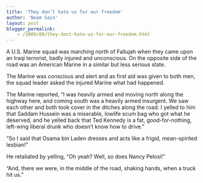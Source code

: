 ```yaml
---
title: 'They don’t hate us for our freedom'
author: 'Noam Sain'
layout: post
blogger_permalink:
    - /2009/08/they-dont-hate-us-for-our-freedom.html
---
```


A U.S. Marine squad was marching north of Fallujah when they came upon an Iraqi terrorist, badly injured and unconscious. On the opposite side of the road was an American Marine in a similar but less serious state.

The Marine was conscious and alert and as first aid was given to both men, the squad leader asked the injured Marine what had happened.

The Marine reported, “I was heavily armed and moving north along the highway here, and coming south was a heavily armed insurgent. We saw each other and both took cover in the ditches along the road. I yelled to him that Saddam Hussein was a miserable, lowlife scum bag who got what he deserved, and he yelled back that Ted Kennedy is a fat, good-for-nothing, left-wing liberal drunk who doesn’t know how to drive.”

“So I said that Osama bin Laden dresses and acts like a frigid, mean-spirited lesbian!”

He retaliated by yelling, “Oh yeah? Well, so does Nancy Pelosi!”

“And, there we were, in the middle of the road, shaking hands, when a truck hit us.”